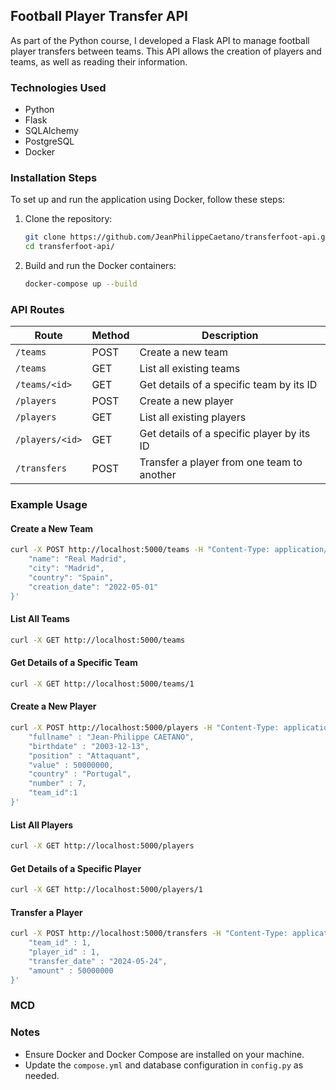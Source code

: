 ## Football Player Transfer API

As part of the Python course, I developed a Flask API to manage football player transfers between teams. This API allows the creation of players and teams, as well as reading their information.

### Technologies Used

- Python
- Flask
- SQLAlchemy
- PostgreSQL
- Docker

### Installation Steps

To set up and run the application using Docker, follow these steps:

1. Clone the repository:
   ```sh
   git clone https://github.com/JeanPhilippeCaetano/transferfoot-api.git
   cd transferfoot-api/
   ```

2. Build and run the Docker containers:
   ```sh
   docker-compose up --build
   ```

### API Routes

| Route             | Method | Description                                                   |
|-------------------|--------|---------------------------------------------------------------|
| `/teams`          | POST   | Create a new team                                             |
| `/teams`          | GET    | List all existing teams                                       |
| `/teams/<id>`     | GET    | Get details of a specific team by its ID                      |
| `/players`        | POST   | Create a new player                                           |
| `/players`        | GET    | List all existing players                                     |
| `/players/<id>`   | GET    | Get details of a specific player by its ID                    |
| `/transfers`      | POST   | Transfer a player from one team to another                    |

### Example Usage

#### Create a New Team

```sh
curl -X POST http://localhost:5000/teams -H "Content-Type: application/json" -d '{
    "name": "Real Madrid",
    "city": "Madrid",
    "country": "Spain",
    "creation_date": "2022-05-01"
}'
```

#### List All Teams

```sh
curl -X GET http://localhost:5000/teams
```

#### Get Details of a Specific Team

```sh
curl -X GET http://localhost:5000/teams/1
```

#### Create a New Player

```sh
curl -X POST http://localhost:5000/players -H "Content-Type: application/json" -d '{
    "fullname" : "Jean-Philippe CAETANO",
    "birthdate" : "2003-12-13",
    "position" : "Attaquant",
    "value" : 50000000,
    "country" : "Portugal",
    "number" : 7,
    "team_id":1
}'
```

#### List All Players

```sh
curl -X GET http://localhost:5000/players
```

#### Get Details of a Specific Player

```sh
curl -X GET http://localhost:5000/players/1
```

#### Transfer a Player

```sh
curl -X POST http://localhost:5000/transfers -H "Content-Type: application/json" -d '{
    "team_id" : 1,
    "player_id" : 1,
    "transfer_date" : "2024-05-24",
    "amount" : 50000000
}'
```

### MCD

[](https://github.com/JeanPhilippeCaetano/transferfoot-api/mcd-bdd.png)

### Notes

- Ensure Docker and Docker Compose are installed on your machine.
- Update the `compose.yml` and database configuration in `config.py` as needed.
